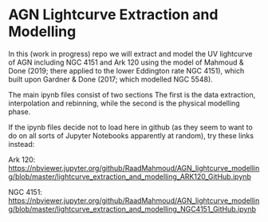 # AGN Lightcurve Extraction and Modelling

In this (work in progress) repo we will extract and model the UV lightcurve of AGN including NGC 4151 and Ark 120 using the model of Mahmoud & Done (2019; there applied to the lower Eddington rate NGC 4151), which built upon Gardner & Done (2017; which modelled NGC 5548).

The main ipynb files consist of two sections The first is the data extraction, interpolation and rebinning, while the second is the physical modelling phase.

If the ipynb files decide not to load here in github (as they seem to want to do on all sorts of Jupyter Notebooks apparently at random), try these links instead:

Ark 120: https://nbviewer.jupyter.org/github/RaadMahmoud/AGN_lightcurve_modelling/blob/master/lightcurve_extraction_and_modelling_ARK120_GitHub.ipynb

NGC 4151:
https://nbviewer.jupyter.org/github/RaadMahmoud/AGN_lightcurve_modelling/blob/master/lightcurve_extraction_and_modelling_NGC4151_GitHub.ipynb
